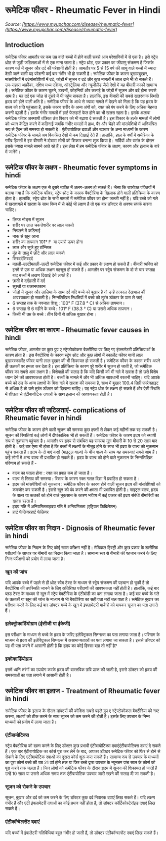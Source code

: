 # रूमेटिक फीवर - Rheumatic Fever in Hindi
_Source: [https://www.myupchar.com/disease/rheumatic-fever](https://www.myupchar.com/disease/rheumatic-fever)_

## Introduction
रूमेटिक फीवर आमतौर पर कम उम्र वाले बच्चों में होने वाली सबसे आम परेशानियों में से एक है। इसे स्ट्रेप थ्रोट से जुड़ी जटिलताओं में से एक माना जाता है। स्ट्रेप थ्रोट, एक प्रकार का जीवाणु संक्रमण है जिसके कारण गले में सूजन और दर्द की परेशानी होती है। आमतौर पर 5 से 15 वर्ष की आयु वाले बच्चों में ज्यादा देखी जाने वाली यह परेशनी कई बार गंभीर भी हो सकती है। रूमेटिक फीवर के कारण बुखारबुखार, मांसपेशियों में दर्दमांसपेशियों में दर्द, जोड़ों में सूजन व दर्द और कुछ मामलों में लाल दाने भी हो सकते हैं।
उप-सहारा अफ्रीका, दक्षिण मध्य एशिया, ऑस्ट्रेलिया और न्यूजीलैंड जैसे देशों में यह बीमारी काफी सामान्य है। रूमेटिक फीवर के कारण घुटने, टखनों, कोहनियों और कलाई के जोड़ों में सूजन और दर्द होना सबसे आम है। यह दर्द एक जोड़ से दूसरे में भी पहुंच सकता है। हालांकि, इस बीमारी की सबसे खतरनाक स्थिति हृदय को होने वाली क्षति है। रूमेटिक फीवर के आधे से ज्यादा मामले में देखने को मिला है कि यह हृदय के वाल्व को क्षति पहुंचाता है, इसके कारण शरीर के अन्य अंगों को, रक्त को पंप करने के लिए अधिक मेहनत करनी पड़ती है। इसके गंभीर मामलों में हार्ट फेलहार्ट फेल होने का भी खतरा रहता है।
इसके अलावा रूमेटिक फीवर अस्थायी तंत्रिका तंत्र विकार को भी बढ़ावा दे सकती है। इस विकार के हल्के मामलों में लोगों को ध्यान केंद्रित करने में कठिनाई जबकि गंभीर मामलों में हाथ, पैर और चेहरे की मांसपेशियों में अनियंत्रित रूप से ऐंठन की समस्या हो सकती है। एंटीबायोटिक दवाओं और उपचार के अन्य माध्यमों के कारण रूमेटिक फीवर के मामले अब विकसित देशों में कम दिखाई देते हैं। हालांकि, हाल के वर्षों में अमेरिका के गरीब हिस्सों में इस बीमारी ने दोबारा लोगों को शिकार बनाना शुरू किया है। सर्दियों और वसंत के दौरान इसके ज्यादा मामले सामने आते रहे हैं।
इस लेख में हम रूमेटिक फीवर के लक्षण, कारण और इलाज के बारे में जानेंगे।

## रूमेटिक फीवर के लक्षण - Rheumatic fever symptoms in hindi
रूमेटिक फीवर के लक्षण एक से दूसरे व्यक्ति में अलग-अलग हो सकते हैं। जैसा कि उपरोक्त पंक्तियों में बताया गया है कि रूमेटिक फीवर, स्ट्रेप थ्रोट के कारक बैक्टीरिया के खिलाफ होने वाली प्रतिक्रिया के कारण होता है। हालांकि, स्ट्रेप थ्रोट के सभी मामलों में रूमेटिक फीवर का होना जरूरी नहीं है।
यदि बच्चे को गले में खराशगले में खराश के साथ निम्न में से कोई भी लक्षण है तो एक बार डॉक्टर से अवश्य संपर्क करना चाहिए।
- लिम्फ नोड्स में सूजन
- शरीर पर लाल चकत्तेशरीर पर लाल चकत्ते
- निगलने में कठिनाई
- नाक से खून आना
- शरीर का तापमान 101° F  या उससे ऊपर होना
- लाल और सूजे हुए टॉन्सिल
- मुंह के तालु मे छोटे और लाल चकत्ते
- सिरदर्दसिरदर्द
- मतली-उल्टीमतली-उल्टी
रूमेटिक फीवर में कई और प्रकार के लक्षण हो सकते हैं। बीमारी व्यक्ति को इनमें से एक या अधिक लक्षण महसूस हो सकते हैं। आमतौर पर स्ट्रेप संक्रमण के दो से चार सप्ताह बाद बच्चों में लखण दिखाई देने लगते हैं।
- छाती में दर्दछाती में दर्द
- सुस्ती या थकानथकान
- जोड़ों में सूजन और लालिमा के साथ दर्द
यदि बच्चे को बुखार है तो उन्हें तत्काल देखभाल की आवश्यकता हो सकती है। निम्नलिखित स्थितियों में बच्चे को तुरंत डॉक्टर के पास ले जाएं।
- 6 सप्ताह तक के नवजात शिशु : 100° F (37.8 ° C) से अधिक तापमान।
- 6 सप्ताह से 6 महीने के बच्चे : 101° F (38.3 ° C) या उससे अधिक तापमान।
- किसी भी उम्र के बच्चे : तीन दिनों से अधिक बुखार होना।

## रूमेटिक फीवर का कारण - Rheumatic fever causes in hindi
रूमेटिक फीवर, आमतौर पर कुछ ग्रुप ए स्ट्रेप्टोकोकस बैक्टीरिया पर किए गए इंफ्लामेटरी प्रतिक्रियाओं के कारण होता है। इस बैक्टीरिया के कारण स्ट्रेप थ्रोट और कुछ लोगों में स्कार्लेट फीवर यानी लाल बुखारस्कार्लेट फीवर यानी लाल बुखार की भी शिकायत हो सकती है। रूमेटिक फीवर के कारण शरीर अपने ही ऊतकों पर हमला कर देता है। इस प्रतिक्रिया के कारण पूरे शरीर में सूजन हो जाती है, जो रूमेटिक फीवर का सबसे आम लक्षण है।
विशेषज्ञों की सलाह है कि यदि किसी को भी गले में खराश है तो उसे विशेष ध्यान देने की आवश्यकता होती है। बच्चों के मामले में और भी अधिक सावधानी बरतनी चाहिए। यदि आपके बच्चे को ठंड के अन्य लक्षणों के बिना गले में खराश की समस्या है, साथ में बुखार 100.4 डिग्री फ़ारेनहाइट से अधिक है तो उसे तुरंत डॉक्टर को दिखाना चाहिए। यह स्ट्रेप थ्रोट के लक्षण हो सकते हैं और ऐसी स्थिति में शीघ्रता से एंटीबायोटिक दवाओं के साथ इलाज की आवश्यकता होती है।

## रूमेटिक फीवर की जटिलताएं- complications of Rheumatic fever in hindi
रूमेटिक फीवर के कारण होने वाली सूजन की समस्या कुछ हफ्तों से लेकर कई महीनों तक रह सकती है। सूजन की स्थितियां कई लोगों में दीर्घकालिक भी हो सकती हैं। रूमेटिक फीवर के कारण हृदय को स्थायी रूप से नुकसान पहुंचता है। आमतौर पर हृदय से संबंधित यह समस्या मूल बीमारी के 10 से 20 साल बाद होती है। कई बार ऐसा भी होता है कि बच्चों में लक्षणों के मौजूद होने के साथ भी हृदय के वाल्व को नुकसान पहुंच सकता है। हृदय के दो बाएं कक्षों (माइट्रल वाल्व) के बीच वाल्व के साथ यह समस्याएं सबसे आम हैं। कई लोगों में अन्य वाल्व भी प्रभावित हो सकते हैं।
हृदय के वाल्ब को होने वाले नुकसान के निम्नलिखित परिणाम हो सकते हैं -
- वाल्ब का पतला होना : रक्त का प्रवाह कम हो जाता है।
- वाल्व से रिसाव की समस्या : रिसाव के कारण रक्त गलत दिशा में प्रवाहित हो सकता है।
- हृदय की मांसपेशियों को नुकसान : रूमेटिक फीवर के कारण होने वाली सूजन हृदय की मांसपेशियाों को कमजोर कर सकती है। इससे खून को पंप करने की क्षमता भी प्रभावित होती है।
माइट्रल वाल्व, हृदय के वाल्व या ऊतकों को होने वाले नुकसान के कारण भविष्य में कई प्रकार की हृदय संबंधी बीमारियों का खतरा रहता है।
- हृदय गति में अनियमितताहृदय गति में अनियमितता (एट्रियल फिब्रिलेशन)
- हार्ट फेलियरहार्ट फेलियर

## रूमेटिक फीवर का निदान - Dignosis of Rheumatic fever in hindi
रूमेटिक फीवर के निदान के लिए कोई खास परीक्षण नहीं है। मेडिकल हिस्ट्री और कुछ प्रकार के शारीरिक परीक्षणों के आधार पर बीमारी का निदान किया जाता है। सामान्य रूप से बीमारी की पहचान करने के लिए निम्न परीक्षणों को प्रयोग में लाया जाता है।
### खून की जांच
यदि आपके बच्चे में पहले से ही थ्रोट स्वैब टेस्ट के माध्यम से स्ट्रेप संक्रमण की पहचान हो चुकी है तो बैक्टीरिया की उपस्थिति जानने के लिए अतिरिक्त परीक्षणों की आवश्यकता नहीं होती है। हालांकि, कई बार ब्लड टेस्ट के माध्यम से खून में स्ट्रेप बैक्टीरिया के एंटीबॉडी का पता लगाया जाता है। कई बार बच्चे के गले के ऊतकों या खून की जांच के माध्यम से भी बैक्टीरिया का सही पता नहीं चल पाता है। रूमेटिक बुखार का परीक्षण करने के लिए कई बार डॉक्टर बच्चे के खून में इंफ्लामेटरी मार्करों को मापकर सूजन का पता लगाते हैं।
### इलेक्ट्रोकार्डियोग्राम (ईसीजी या ईकेजी)
इस परीक्षण के माध्यम से बच्चे के हृदय के जरिए इलेक्ट्रिकल सिग्नल्स का पता लगाया जाता है। परिणाम के माध्यम से हृदय की इलेक्ट्रिकल सिग्नल्स में असामान्यताओं का पता लगाया जा सकता है। इससे डॉक्टर को यह भी पता करने में आसानी होती है कि हृदय का कोई हिस्सा बढ़ा तो नहीं है?
### इकोकार्डियोग्राम
इसमें ध्वनि तरंगों का उपयोग करके हृदय की वास्तविक छवि प्राप्त की जाती है, इससे डॉक्टर को हृदय की समस्याओं का पता लगाने में आसानी होती है।

## रूमेटिक फीवर का इलाज - Treatment of Rheumatic fever in hindi
रूमेटिक फीवर के इलाज के दौरान डॉक्टरों की कोशिश सबसे पहले ग्रुप ए स्ट्रेप्टोकोकल बैक्टीरिया को नष्ट करना, लक्षणों को ठीक करने के साथ सूजन को कम करने की होती है। इसके लिए उपचार के निम्न माध्यमों को प्रयोग में लाया जाता है।
### एंटीबायोटिक्स
स्ट्रेप बैक्टीरिया को खत्म करने के लिए डॉक्टर कुछ प्रभावी एंटीबायोटिक्स दवाएंएंटीबायोटिक्स दवाएं दे सकते हैं। एक बार एंटीबायोटिक का कोर्स पूरा कर लेने के बाद, आपका डॉक्टर रूमेटिक फीवर को फिर से होने से रोकने के लिए एंटीबायोटिक दवाओं का दूसरा कोर्स शुरू करा सकते हैं। सामान्य रूप से उपचार के माध्यमों का पूरा कोर्स बच्चे की उम्र 21 वर्ष होने तक या फिर बच्चे द्वारा उपचार के न्यूनतम पांच साल के कोर्स को पूरा करने तक चलता है। जिन लोगों को रूमेटिक फीवर के दौरान हृदय में सूजन की शिकायत हो जाती है उन्हें 10 साल या उससे अधिक समय तक एंटीबायोटिक उपचार जारी रखने की सलाह दी जा सकती है।
### सूजन को रोकने के उपचार
सूजन, बुखार और दर्द को कम करने के लिए डॉक्टर कुछ दर्द निवारक दवाएं लिख सकते हैं। यदि लक्षण गंभीर हैं और एंटी इंफ्लामेटरी दवाओं का कोई प्रभाव नहीं होता है, तो डॉक्टर कॉर्टिकोस्टेरॉइड दवाएं लिख सकते हैं।
### एंटीकॉन्वेलसेंट दवाएं
यदि बच्चों में इंवालेंटरी गतिविधियां बहुत गंभीर हो जाती हैं, तो डॉक्टर एंटीकॉन्वल्सेंट दवाएं लिख सकते हैं।

